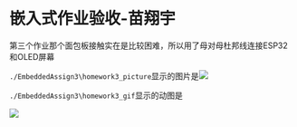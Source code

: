# 嵌入式作业验收-苗翔宇
第三个作业那个面包板接触实在是比较困难，所以用了母对母杜邦线连接ESP32和OLED屏幕

`./EmbeddedAssign3\homework3_picture`显示的图片是![](https://photos-1355819942.cos.ap-shanghai.myqcloud.com/undefined%E5%A4%B4%E5%83%8F.jpg)

`./EmbeddedAssign3\homework3_gif`显示的动图是

![](https://photos-1355819942.cos.ap-shanghai.myqcloud.com/undefinedhuaji.gif)
